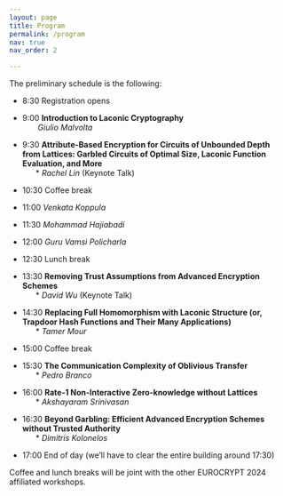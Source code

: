 ```yaml
---
layout: page
title: Program
permalink: /program
nav: true
nav_order: 2

---
```


The preliminary schedule is the following:

- 8:30	Registration opens

- 9:00	**Introduction to Laconic Cryptography** <br>
	&nbsp;&nbsp;&nbsp;&nbsp;&nbsp;&nbsp;*&nbsp;Giulio Malvolta*
- 9:30	**Attribute-Based Encryption for Circuits of Unbounded Depth from Lattices: Garbled Circuits of Optimal Size, Laconic Function Evaluation, and More** <br>
	&nbsp;&nbsp;&nbsp;&nbsp;&nbsp;&nbsp;*&nbsp;*Rachel Lin* (Keynote Talk) 

- 10:30 Coffee break

- 11:00	*Venkata Koppula*
- 11:30	*Mohammad Hajiabadi*
- 12:00	*Guru Vamsi Policharla*

- 12:30 Lunch break

- 13:30 **Removing Trust Assumptions from Advanced Encryption Schemes** <br>
	&nbsp;&nbsp;&nbsp;&nbsp;&nbsp;&nbsp;*&nbsp;*David Wu* (Keynote Talk)
- 14:30 **Replacing Full Homomorphism with Laconic Structure (or, Trapdoor Hash Functions and Their Many Applications)**<br>
	&nbsp;&nbsp;&nbsp;&nbsp;&nbsp;&nbsp;*&nbsp;*Tamer Mour*

- 15:00 Coffee break

- 15:30 **The Communication Complexity of Oblivious Transfer** <br>
	&nbsp;&nbsp;&nbsp;&nbsp;&nbsp;&nbsp;*&nbsp;*Pedro Branco*
- 16:00 **Rate-1 Non-Interactive Zero-knowledge without Lattices** <br>
	&nbsp;&nbsp;&nbsp;&nbsp;&nbsp;&nbsp;*&nbsp;*Akshayaram Srinivasan*
- 16:30 **Beyond Garbling: Efficient Advanced Encryption Schemes without Trusted Authority**<br>
	&nbsp;&nbsp;&nbsp;&nbsp;&nbsp;&nbsp;*&nbsp;*Dimitris Kolonelos*

- 17:00 End of day  (we’ll have to clear the entire building around 17:30)

Coffee and lunch breaks will be joint with the other EUROCRYPT 2024 affiliated workshops.

